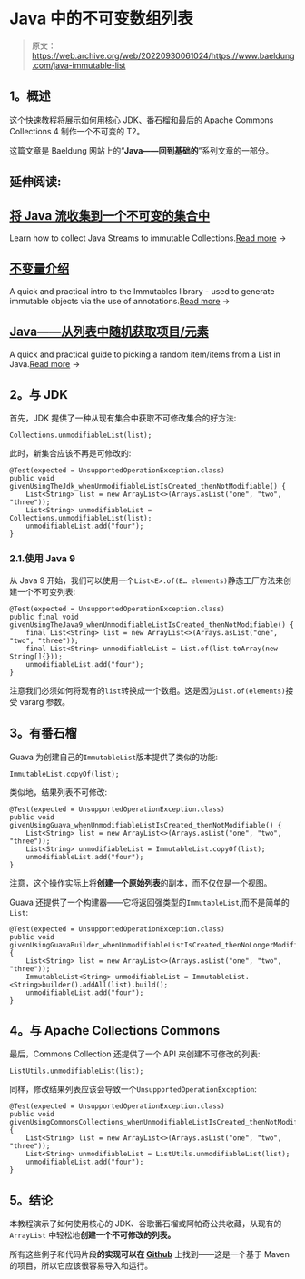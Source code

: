 # Java 中的不可变数组列表

> 原文：<https://web.archive.org/web/20220930061024/https://www.baeldung.com/java-immutable-list>

## 1。概述

这个快速教程将展示如何用核心 JDK、番石榴和最后的 Apache Commons Collections 4 制作一个不可变的 T2。

这篇文章是 Baeldung 网站上的“**Java——回到基础的**”系列文章的一部分。

## 延伸阅读:

## [将 Java 流收集到一个不可变的集合中](/web/20221018104516/https://www.baeldung.com/java-stream-immutable-collection)

Learn how to collect Java Streams to immutable Collections.[Read more](/web/20221018104516/https://www.baeldung.com/java-stream-immutable-collection) →

## [不变量介绍](/web/20221018104516/https://www.baeldung.com/immutables)

A quick and practical intro to the Immutables library - used to generate immutable objects via the use of annotations.[Read more](/web/20221018104516/https://www.baeldung.com/immutables) →

## [Java——从列表中随机获取项目/元素](/web/20221018104516/https://www.baeldung.com/java-random-list-element)

A quick and practical guide to picking a random item/items from a List in Java.[Read more](/web/20221018104516/https://www.baeldung.com/java-random-list-element) →

## 2。与 JDK

首先，JDK 提供了一种从现有集合中获取不可修改集合的好方法:

```
Collections.unmodifiableList(list);
```

此时，新集合应该不再是可修改的:

```
@Test(expected = UnsupportedOperationException.class)
public void givenUsingTheJdk_whenUnmodifiableListIsCreated_thenNotModifiable() {
    List<String> list = new ArrayList<>(Arrays.asList("one", "two", "three"));
    List<String> unmodifiableList = Collections.unmodifiableList(list);
    unmodifiableList.add("four");
}
```

### 2.1.使用 Java 9

从 Java 9 开始，我们可以使用一个`List<E>.of​(E… elements)`静态工厂方法来创建一个不可变列表:

```
@Test(expected = UnsupportedOperationException.class)
public final void givenUsingTheJava9_whenUnmodifiableListIsCreated_thenNotModifiable() {
    final List<String> list = new ArrayList<>(Arrays.asList("one", "two", "three"));
    final List<String> unmodifiableList = List.of(list.toArray(new String[]{}));
    unmodifiableList.add("four");
}
```

注意我们必须如何将现有的`list`转换成一个数组。这是因为`List.of(elements)`接受 vararg 参数。

## 3。有番石榴

Guava 为创建自己的`ImmutableList`版本提供了类似的功能:

```
ImmutableList.copyOf(list);
```

类似地，结果列表不可修改:

```
@Test(expected = UnsupportedOperationException.class)
public void givenUsingGuava_whenUnmodifiableListIsCreated_thenNotModifiable() {
    List<String> list = new ArrayList<>(Arrays.asList("one", "two", "three"));
    List<String> unmodifiableList = ImmutableList.copyOf(list);
    unmodifiableList.add("four");
}
```

注意，这个操作实际上将**创建一个原始列表**的副本，而不仅仅是一个视图。

Guava 还提供了一个构建器——它将返回强类型的`ImmutableList`,而不是简单的`List`:

```
@Test(expected = UnsupportedOperationException.class)
public void givenUsingGuavaBuilder_whenUnmodifiableListIsCreated_thenNoLongerModifiable() {
    List<String> list = new ArrayList<>(Arrays.asList("one", "two", "three"));
    ImmutableList<String> unmodifiableList = ImmutableList.<String>builder().addAll(list).build();
    unmodifiableList.add("four");
}
```

## 4。与 Apache Collections Commons

最后，Commons Collection 还提供了一个 API 来创建不可修改的列表:

```
ListUtils.unmodifiableList(list);
```

同样，修改结果列表应该会导致一个`UnsupportedOperationException`:

```
@Test(expected = UnsupportedOperationException.class)
public void givenUsingCommonsCollections_whenUnmodifiableListIsCreated_thenNotModifiable() {
    List<String> list = new ArrayList<>(Arrays.asList("one", "two", "three"));
    List<String> unmodifiableList = ListUtils.unmodifiableList(list);
    unmodifiableList.add("four");
}
```

## 5。结论

本教程演示了如何使用核心的 JDK、谷歌番石榴或阿帕奇公共收藏，从现有的`ArrayList` 中轻松地**创建一个不可修改的列表。**

所有这些例子和代码片段**的实现可以在 [Github](https://web.archive.org/web/20221018104516/https://github.com/eugenp/tutorials/tree/master/core-java-modules/core-java-9 "Github Project exemplifying how to create the immutable list")** 上找到——这是一个基于 Maven 的项目，所以它应该很容易导入和运行。
